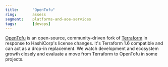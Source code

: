 ```yaml
---
title:      "OpenTofu"
ring:       assess
segment:    platforms-and-aoe-services
tags:       [devops]
---
```


[OpenTofu](https://opentofu.org/) is an open-source, community-driven fork of [Terraform](/tools/terraform/) in response to HashiCorp's license changes. It's Terraform 1.6 compatible and can act as a drop-in replacement. We watch development and ecosystem growth closely and evaluate a move from Terraform to OpenTofu in some projects.
